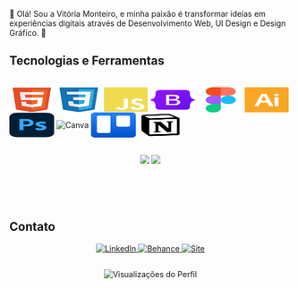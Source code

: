  👋 Olá! Sou a Vitória Monteiro, e minha paixão é transformar ideias em experiências digitais através de Desenvolvimento Web, UI Design e Design Gráfico. 💜

## Tecnologias e Ferramentas

<div style="display: inline_block"><br>
 <img align="center" alt="Rodrigo-HTML5" height="45" width="80" src="https://raw.githubusercontent.com/devicons/devicon/master/icons/html5/html5-original.svg">
 <img align="center" alt="Rodrigo-CSS3" height="45" width="80" src="https://raw.githubusercontent.com/devicons/devicon/master/icons/css3/css3-original.svg">
 <img align="center" alt="Rodrigo-Js" height="45" width="80" src="https://raw.githubusercontent.com/devicons/devicon/master/icons/javascript/javascript-plain.svg">
 <img align="center" alt="Rodrigo-Bootstrap" height="45" width="80" src="https://raw.githubusercontent.com/devicons/devicon/master/icons/bootstrap/bootstrap-original.svg">
 <img align="center" alt="Figma" height="45" width="80" src="https://raw.githubusercontent.com/devicons/devicon/master/icons/figma/figma-original.svg">
 <img align="center" alt="Illustrator" height="45" width="80" src="https://raw.githubusercontent.com/devicons/devicon/master/icons/illustrator/illustrator-plain.svg">
 <img align="center" alt="Photoshop" height="45" width="80" src="https://raw.githubusercontent.com/devicons/devicon/master/icons/photoshop/photoshop-original.svg">
 <img align="center" alt="Canva" height="45" width="80" src="https://cdn.jsdelivr.net/gh/devicons/devicon/icons/canva/canva-original.svg">
 <img align="center" alt="Trello" height="45" width="80" src="https://raw.githubusercontent.com/devicons/devicon/master/icons/trello/trello-original.svg">
 <img align="center" alt="Photoshop" height="45" width="80" src="https://raw.githubusercontent.com/devicons/devicon/master/icons/notion/notion-original.svg">
</div>
  
  ##

<div  align="center" style="margin-bottom:100px">
 <img width=55% align="center"  src="https://github-readme-streak-stats.herokuapp.com?user=vitoriamonteiros&theme=radical&mode=weekly" />
 <img width=40% align="center" src="https://github-readme-stats-git-main-rafaelalexandrino.vercel.app/api/top-langs/?username=vitoriamonteiros&show_icons=true&theme=radical&layout=compact" />
</div>

##

   ## Contato
   
<p align="center">
  <a href="https://www.linkedin.com/in/vitorimonteiros/">
    <img alt="LinkedIn" src="https://img.shields.io/badge/-LinkedIn-blue?style=flat-square&logo=Linkedin&logoColor=white" height="35">
  </a>
  <a href="https://www.behance.net/vitoriamonteiro/">
    <img alt="Behance" src="https://img.shields.io/badge/-Behance-1769ff?style=flat-square&logo=Behance&logoColor=white" height="35">
  </a>
  <a href="https://www.vitoriamonteiro.com.br">
    <img alt="Site" src="https://img.shields.io/badge/-Website-000000?style=flat-square&logo=Web&logoColor=white" height="35">
  </a>
</p>

   ##
   
<div align="center"> 
 
 ![Visualizações do Perfil](https://komarev.com/ghpvc/?username=vitoriamonteiros&color=blue)
 
</div>
  
 
